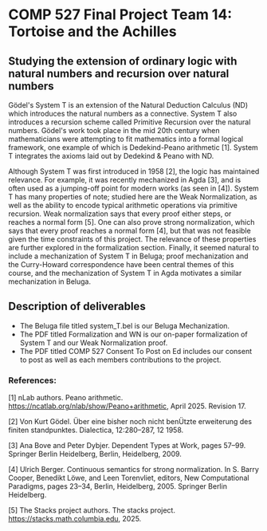 # COMP 527 Final Project Team 14: Tortoise and the Achilles
## Studying the extension of ordinary logic with natural numbers and recursion over natural numbers


Gödel's System T is an extension of the Natural Deduction Calculus (ND) which introduces the natural numbers as a connective. System T also introduces a recursion scheme called Primitive Recursion over the natural numbers. Gödel's work took place in the mid 20th century when mathematicians were attempting to fit mathematics into a formal logical framework, one example of which is Dedekind-Peano arithmetic [1]. System T integrates the axioms laid out by Dedekind & Peano with ND. 

Although System T was first introduced in 1958 [2], the logic has maintained relevance. For example, it was recently mechanized in Agda [3], and is often used as a jumping-off point for modern works (as seen in [4]). System T has many properties of note; studied here are the Weak Normalization, as well as the ability to encode typical arithmetic operations via primitive recursion. Weak normalization says that every proof either steps, or reaches a normal form [5]. One can also prove strong normalization, which says that every proof reaches a normal form [4], but that was not feasible given the time constraints of this project. The relevance of these properties are further explored in the formalization section. Finally, it seemed natural to include a mechanization of System T in Beluga; proof mechanization and the Curry-Howard correspondence have been central themes of this course, and the mechanization of System T in Agda motivates a similar mechanization in Beluga. 

## Description of deliverables
- The Beluga file titled system_T.bel is our Beluga Mechanization.
- The PDF titled Formalization and WN is our on-paper formalization of System T and our Weak Normalization proof.
- The PDF titled COMP 527 Consent To Post on Ed includes our consent to post as well as each members contributions to the project. 


### References:

[1] nLab authors. Peano arithmetic. https://ncatlab.org/nlab/show/Peano+arithmetic, April 2025. Revision 17.

[2] Von Kurt Gödel. Über eine bisher noch nicht benÜtzte erweiterung des finiten standpunktes. Dialectica, 12:280–287, 12
1958.

[3] Ana Bove and Peter Dybjer. Dependent Types at Work, pages 57–99. Springer Berlin Heidelberg, Berlin, Heidelberg,
2009.

[4] Ulrich Berger. Continuous semantics for strong normalization. In S. Barry Cooper, Benedikt Löwe, and Leen Torenvliet,
editors, New Computational Paradigms, pages 23–34, Berlin, Heidelberg, 2005. Springer Berlin Heidelberg.

[5] The Stacks project authors. The stacks project. https://stacks.math.columbia.edu, 2025.
